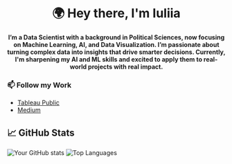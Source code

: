 <h1 align="center">🌍 <strong>Hey there, I'm Iuliia</strong></h1>
<p align="center">
  <strong>I’m a Data Scientist with a background in Political Sciences, now focusing on Machine Learning, AI, and Data Visualization. I’m passionate about turning complex data into insights that drive smarter decisions. Currently, I'm sharpening my AI and ML skills and excited to apply them to real-world projects with real impact.</strong>
</p>

### 📫 Follow my Work
- [Tableau Public](https://public.tableau.com/app/profile/iuliia.rytck/vizzes)
- [Medium](https://medium.com/@Rytck)

## 📈 GitHub Stats
![Your GitHub stats](https://github-readme-stats.vercel.app/api?username=irytck&show_icons=true&theme=radical)
![Top Languages](https://github-readme-stats.vercel.app/api/top-langs/?username=irytck&layout=compact&theme=radical)




